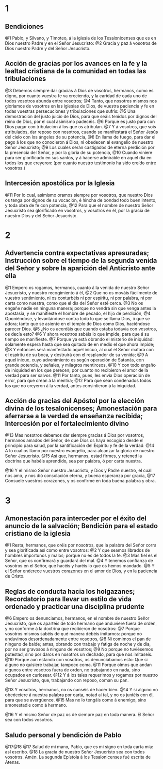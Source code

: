 # 1 
## Bendiciones
@1 Pablo, y Silvano, y Timoteo, á la iglesia de los Tesalonicenses que es en Dios nuestro Padre y en el Señor Jesucristo: @2 Gracia y paz á vosotros de Dios nuestro Padre y del Señor Jesucristo.

## Acción de gracias por los avances en la fe y la lealtad cristiana de la comunidad en todas las tribulaciones
@3 Debemos siempre dar gracias á Dios de vosotros, hermanos, como es digno, por cuanto vuestra fe va creciendo, y la caridad de cada uno de todos vosotros abunda entre vosotros; @4 Tanto, que nosotros mismos nos gloriamos de vosotros en las iglesias de Dios, de vuestra paciencia y fe en todas vuestras persecuciones y tribulaciones que sufrís: @5 Una demostración del justo juicio de Dios, para que seáis tenidos por dignos del reino de Dios, por el cual asimismo padecéis. @6 Porque es justo para con Dios pagar con tribulación á los que os atribulan. @7 Y á vosotros, que sois atribulados, dar reposo con nosotros, cuando se manifestará el Señor Jesús del cielo con los ángeles de su potencia, @8 En llama de fuego, para dar el pago á los que no conocieron á Dios, ni obedecen al evangelio de nuestro Señor Jesucristo; @9 Los cuales serán castigados de eterna perdición por la presencia del Señor, y por la gloria de su potencia, @10 Cuando viniere para ser glorificado en sus santos, y á hacerse admirable en aquel día en todos los que creyeron: (por cuanto nuestro testimonio ha sido creído entre vosotros.)

## Intercesión apostólica por la Iglesia
@11 Por lo cual, asimismo oramos siempre por vosotros, que nuestro Dios os tenga por dignos de su vocación, é hincha de bondad todo buen intento, y toda obra de fe con potencia, @12 Para que el nombre de nuestro Señor Jesucristo sea glorificado en vosotros, y vosotros en él, por la gracia de nuestro Dios y del Señor Jesucristo. 

# 2 
## Advertencia contra expectativas apresuradas; Instrucción sobre el tiempo de la segunda venida del Señor y sobre la aparición del Anticristo ante ella
@1 Empero os rogamos, hermanos, cuanto á la venida de nuestro Señor Jesucristo, y nuestro recogimiento á él, @2 Que no os mováis fácilmente de vuestro sentimiento, ni os conturbéis ni por espíritu, ni por palabra, ni por carta como nuestra, como que el día del Señor esté cerca. @3 No os engañe nadie en ninguna manera; porque no vendrá sin que venga antes la apostasía, y se manifieste el hombre de pecado, el hijo de perdición, @4 Oponiéndose, y levantándose contra todo lo que se llama Dios, ó que se adora; tanto que se asiente en el templo de Dios como Dios, haciéndose parecer Dios. @5 ¿No os acordáis que cuando estaba todavía con vosotros, os decía esto? @6 Y ahora vosotros sabéis lo que impide, para que á su tiempo se manifieste. @7 Porque ya está obrando el misterio de iniquidad: solamente espera hasta que sea quitado de en medio el que ahora impide; @8 Y entonces será manifestado aquel inicuo, al cual el Señor matará con el espíritu de su boca, y destruirá con el resplandor de su venida; @9 A aquel inicuo, cuyo advenimiento es según operación de Satanás, con grande potencia, y señales, y milagros mentirosos, @10 Y con todo engaño de iniquidad en los que perecen; por cuanto no recibieron el amor de la verdad para ser salvos. @11 Por tanto, pues, les envía Dios operación de error, para que crean á la mentira; @12 Para que sean condenados todos los que no creyeron á la verdad, antes consintieron á la iniquidad.

## Acción de gracias del Apóstol por la elección divina de los tesalonicenses; Amonestación para aferrarse a la verdad de enseñanza recibida; Intercesión por el fortalecimiento divino
@13 Mas nosotros debemos dar siempre gracias á Dios por vosotros, hermanos amados del Señor, de que Dios os haya escogido desde el principio para salud, por la santificación del Espíritu y fe de la verdad: @14 A lo cual os llamó por nuestro evangelio, para alcanzar la gloria de nuestro Señor Jesucristo. @15 Así que, hermanos, estad firmes, y retened la doctrina que habéis aprendido, sea por palabra, ó por carta nuestra.

@16 Y el mismo Señor nuestro Jesucristo, y Dios y Padre nuestro, el cual nos amó, y nos dió consolación eterna, y buena esperanza por gracia, @17 Consuele vuestros corazones, y os confirme en toda buena palabra y obra. 

# 3 
## Amonestación para interceder por el éxito del anuncio de la salvación; Bendición para el estado cristiano de la iglesia
@1 Resta, hermanos, que oréis por nosotros, que la palabra del Señor corra y sea glorificada así como entre vosotros: @2 Y que seamos librados de hombres importunos y malos; porque no es de todos la fe. @3 Mas fiel es el Señor, que os confirmará y guardará del mal. @4 Y tenemos confianza de vosotros en el Señor, que hacéis y haréis lo que os hemos mandado. @5 Y el Señor enderece vuestros corazones en el amor de Dios, y en la paciencia de Cristo.

## Reglas de conducta hacia los holgazanes; Recordatorio para llevar un estilo de vida ordenado y practicar una disciplina prudente
@6 Empero os denunciamos, hermanos, en el nombre de nuestro Señor Jesucristo, que os apartéis de todo hermano que anduviere fuera de orden, y no conforme á la doctrina que recibieron de nosotros: @7 Porque vosotros mismos sabéis de qué manera debéis imitarnos: porque no anduvimos desordenadamente entre vosotros, @8 Ni comimos el pan de ninguno de balde; antes, obrando con trabajo y fatiga de noche y de día, por no ser gravosos á ninguno de vosotros; @9 No porque no tuviésemos potestad, sino por daros en nosotros un dechado, para que nos imitaseis. @10 Porque aun estando con vosotros, os denunciábamos esto: Que si alguno no quisiere trabajar, tampoco coma. @11 Porque oímos que andan algunos entre vosotros fuera de orden, no trabajando en nada, sino ocupados en curiosear. @12 Y á los tales requerimos y rogamos por nuestro Señor Jesucristo, que, trabajando con reposo, coman su pan.

@13 Y vosotros, hermanos, no os canséis de hacer bien. @14 Y si alguno no obedeciere á nuestra palabra por carta, notad al tal, y no os juntéis con él, para que se avergüence. @15 Mas no lo tengáis como á enemigo, sino amonestadle como á hermano.

@16 Y el mismo Señor de paz os dé siempre paz en toda manera. El Señor sea con todos vosotros.

## Saludo personal y bendición de Pablo
@17@18
@17 Salud de mi mano, Pablo, que es mi signo en toda carta mía: así escribo. @18 La gracia de nuestro Señor Jesucristo sea con todos vosotros. Amén. La segunda Epístola á los Tesalonicenses fué escrita de Atenas. 